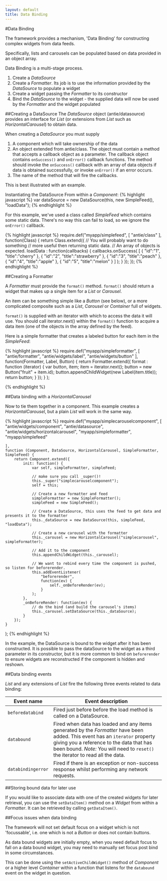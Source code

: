 ```yaml
---
layout: default
title: Data Binding
---
```


#Data Binding

The framework provides a mechanism, 'Data Binding' for constructing complex widgets from data feeds.

Specifically, lists and carousels can be populated based on data provided in an object array.

Data Binding is a multi-stage process.

1. Create a _DataSource_
2. Create a _Formatter_. Its job is to use the information provided by the _DataSource_ to populate a widget
3. Create a widget passing the _Formatter_ to its constructor
4. Bind the _DataSource_ to the widget - the supplied data will now be used by the _Formatter_ and the widget populated

##Creating a DataSource
The _DataSource_ object (antie/datasource) provides an interface for _List_ (or extensions from _List_ such as _HorizontalCarousel_) to obtain data. 

When creating a _DataSource_ you must supply 

1. A component which will take ownership of the data
2. An object extended from antie/class. The object must contain a method that accepts a callback object as a parameter. The callback object contains `onSuccess()` and `onError()` callback functions. The method should invoke the `onSuccess()` callback with an array of data objects if data is obtained successfully, or invoke `onError()` if an error occurs.
3. The name of the method that will fire the callbacks.

This is best illustrated with an example.

Instantiating the DataSource
From within a _Component_:
{% highlight javascript %}
var dataSource = new DataSource(this, new SimpleFeed(), "loadData");
{% endhighlight %}

For this example, we've used a class called _SimpleFeed_ which contains some static data. There's no way this can fail to load, so we ignore the `onError()` callback.

{% highlight javascript %}
require.def("myapp/simplefeed",
    [
        "antie/class"
    ],
    function(Class) {
        return Class.extend({
            // You will probably want to do something
            // more useful then returning static data.
            // An array of objects is expected.
            loadData : function(callbacks) {
                callbacks.onSuccess(
                    [
                        {
                            "id":"1",
                            "title":"cherry"
                        },
                        {
                            "id":"2",
                            "title":"strawberry"
                        },
                        {
                            "id":"3",
                            "title":"peach"
                        },
                        {
                            "id":"4",
                            "title":"apple"
                        },
                        {
                            "id":"5",
                            "title":"melon"
                        }
                    ]
                );
            }
        });
    });
{% endhighlight %}

##Creating a Formatter

A _Formatter_ must provide the `format()` method. `format()` should return a widget that makes up a single item for a _List_ or _Carousel_.

An item can be something simple like a _Button_ (see below), or a more complicated composite such as a _List_, _Carousel_ or _Container_ full of widgets.

`format()` is supplied with an iterator with which to access the data it will use. 
You should call iterator.next() within the `format()` function to acquire a data item (one of the objects in the array defined by the feed).

Here is a simple formatter that creates a labeled button for each item in the _SimpleFeed_:

{% highlight javascript %}
require.def("myapp/simpleformatter",
    [
        "antie/formatter",
        "antie/widgets/label",
        "antie/widgets/button"
    ],
    function(Formatter, Label, Button) {
        return Formatter.extend({
            format : function (iterator) {
                var button, item;
                item = iterator.next();
                button = new Button("fruit" + item.id);
                button.appendChildWidget(new Label(item.title));
                return button;
            }
        });
    }
);

{% endhighlight %}

##Data binding with a _HorizontalCarousel_

Now to tie them together in a component. This example creates a _HorizontalCarousel_, but a plain _List_ will work in the same way.

{% highlight javascript %}
require.def("myapp/simplecarouselcomponent",
    [
        "antie/widgets/component",
        "antie/datasource",
        "antie/widgets/horizontalcarousel",
        "myapp/simpleformatter",
        "myapp/simplefeed"

    ],
    function (Component, DataSource, HorizontalCarousel, SimpleFormatter, SimpleFeed) {
        return Component.extend({
            init: function() {
                var self, simpleFormatter, simpleFeed;
                
                // make sure you call _super()!
                this._super("simplecarouselcomponent");
                self = this;
                
                // Create a new formatter and feed
                simpleFormatter = new SimpleFormatter();
                simpleFeed = new SimpleFeed();
                
                // Create a DataSource, this uses the feed to get data and presents it to the formatter
                this._dataSource = new DataSource(this, simpleFeed, "loadData");
                
                // Create a new carousel with the formatter
                this._carousel = new HorizontalCarousel("simplecarousel", simpleFormatter);
                
                // Add it to the component
                this.appendChildWidget(this._carousel);
                
                // We want to rebind every time the component is pushed, so listen for beforerender.           
                this.addEventListener(
                    "beforerender", 
                    function(ev) { 
                        self._onBeforeRender(ev); 
                    }
                );
            },
            _onBeforeRender: function(ev) {
                // do the bind (and build the carousel's items)
                this._carousel.setDataSource(this._dataSource);
            }
        });
    }
);
{% endhighlight %}

In the example, the DataSource is bound to the widget after it has been constructed. It is possible to pass the dataSource to the widget as a third parameter in its constructor, but it is more common to bind on `beforerender` to ensure widgets are reconstructed if the component is hidden and reshown.

##Data binding events

_List_ and any extensions of _List_ fire the following three events related to data binding:

| Event name         | Event description      |
| ------------------ | ---------------------- |
| `beforedatabind`   | Fired just before before the load method is called on a DataSource. |
| `databound`        | Fired when data has loaded and any items generated by the _Formatter_ have been added. This event has an `iterator` property giving you a reference to the data that has been bound. *Note:* You will need to `reset()` the iterator to read all the data. |
| `databindingerror` | Fired if there is an exception or non-success response whilst performing any network requests. |

##Storing bound data for later use

If you would like to associate data with one of the created widgets for later retrieval, you can use the `setDataItem()` method on a _Widget_ from within a _Formatter_. It can be retrieved by calling `getDataItem()`.

##Focus issues when data binding

The framework will not set default focus on a widget which is not 'focussable', i.e. one which is not a _Button_ or does not contain buttons.

As data bound widgets are initially empty, when you need default focus to fall on a data bound widget, you may need to manually set focus post bind in some circumstances.

This can be done using the `setActiveChildWidget()` method of _Component_ or a higher level _Container_ within a function that listens for the `databound` event on the widget in question.

